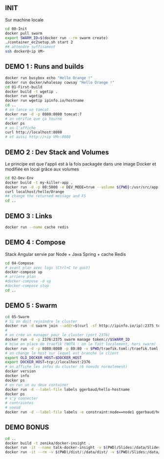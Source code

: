 ## INIT
Sur machine locale
```bash
cd 00-Init
docker pull swarm
export SWARM_ID=$(docker run --rm swarm create)
./container_ec2setup.sh start 2
## attendre suffisament
ssh docker@<ip VM>
```

## DEMO 1 : Runs and builds

```bash
docker run busybox echo "Hello Orange !"
docker run docker/whalesay cowsay "Hello Orange !"
cd 01-First-build
docker build -t wgetip .
docker run wgetip
docker run wgetip ipinfo.io/hostname
cd ..
# on lance un tomcat
docker run -d -p 8080:8080 tomcat:7
# on vérifie que ça tourne
docker ps
# on l'affiche
curl http://localhost:8080
# et aussi http://<ip VM>:8080
```

## DEMO 2 : Dev Stack and Volumes

Le principe est que l'appli est à la fois packagée dans une image Docker et modifiée en local grâce aux volumes

```bash
cd 02-Dev-Env
docker build -t my-killer-app .
docker run -d -p 80:5000 -e DEV_MODE=true --volume ${PWD}:/usr/src/app my-killer-app
curl localhost/hello/Orange
## change the returned message and F5
cd ..
```

## DEMO 3 : Links
```bash
docker run --name cache redis
```

## DEMO 4 : Compose

Stack Angular servie par Node + Java Spring + cache Redis

```bash
cd 04-Compose
# avant plan avec logs (Ctrl+C to quit)
docker-compose up
# arriere plan
#docker-compose -d up
#docker-compose stop
cd ..
```

## DEMO 5 : Swarm

```bash
cd 05-Swarm
# Si on doit rejoindre le cluster
docker run -d swarm join --addr=$(curl -sf http://ipinfo.io/ip):2375 token://$SWARM_ID
#
# on crée un manager pour le cluster (port 2376)
docker run -d -p 2376:2375 swarm manage token://$SWARM_ID
# mise en place de traefik (NOTA : on le fait localement, hors swarm)
docker run -d -p 8080:8080 -p 80:80 -v $PWD/traefik.toml:/traefik.toml --net=host emilevauge/traefik
# on change le host sur lequel est branché le client
export OLD_DOCKER_HOST=$DOCKER_HOST
export DOCKER_HOST=tcp://localhost:2376
# on affiche les infos du cluster (6 noeuds normalement)
docker version
docker info
docker ps
# on run un ou deux container
docker run -d --label-file labels ggerbaud/hello-hostname
docker ps
# s'y connecter
# contraintes
# noeud
docker run -d --label-file labels -e constraint:node==node1 ggerbaud/hello-hostname
```
## DEMO BONUS

```bash
cd ..
docker build -t zenika/docker-insight .
docker run -it --name talk-docker-insight -v $(PWD)/Slides:/data/Slides -p 8000:8000 zenika/docker-insight
docker run -it --rm -v $(PWD)/dist/:/data/dist/ -v $(PWD)/Slides:/data/Slides zenika/docker-insight package
```
